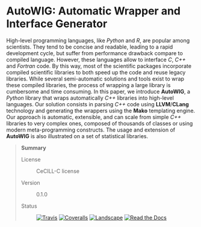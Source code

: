 <h1 id="autowig-automatic-wrapper-and-interface-generator">AutoWIG: Automatic Wrapper and Interface Generator</h1>
<p>High-level programming languages, like <em>Python</em> and <em>R</em>, are popular among scientists. They tend to be concise and readable, leading to a rapid development cycle, but suffer from performance drawback compare to compiled language. However, these languages allow to interface <em>C</em>, <em>C++</em> and <em>Fortran</em> code. By this way, most of the scientific packages incorporate compiled scientific libraries to both speed up the code and reuse legacy libraries. While several semi-automatic solutions and tools exist to wrap these compiled libraries, the process of wrapping a large library is cumbersome and time consuming. In this paper, we introduce <strong>AutoWIG</strong>, a <em>Python</em> library that wraps automatically <em>C++</em> libraries into high-level languages. Our solution consists in parsing <em>C++</em> code using <strong>LLVM</strong>/<strong>CLang</strong> technology and generating the wrappers using the <strong>Mako</strong> templating engine. Our approach is automatic, extensible, and can scale from simple <em>C++</em> libraries to very complex ones, composed of thousands of classes or using modern meta-programming constructs. The usage and extension of <strong>AutoWIG</strong> is also illustrated on a set of statistical libraries.</p>
<blockquote>
<p><strong>Summary</strong></p>
<dl>
<dt>License</dt>
<dd><p>CeCILL-C license</p>
</dd>
<dt>Version</dt>
<dd><p>0.1.0</p>
</dd>
<dt>Status</dt>
<dd><p><a href="https://travis-ci.org/VirtualPlants/AutoWIG"><img src="https://travis-ci.org/VirtualPlants/AutoWIG.svg?branch=master" alt="Travis" /></a> <a href="https://coveralls.io/github/VirtualPlants/AutoWIG?branch=master"><img src="https://coveralls.io/repos/github/VirtualPlants/AutoWIG/badge.svg?branch=master" alt="Coveralls" /></a> <a href="https://landscape.io/github/VirtualPlants/AutoWIG/master"><img src="https://landscape.io/github/VirtualPlants/AutoWIG/master/landscape.svg?style=flat" alt="Landscape" /></a> <a href="http://AutoWIG.readthedocs.io/en/latest"><img src="https://readthedocs.org/projects/AutoWIG/badge/?version=latest" alt="Read the Docs" /></a></p>
</dd>
</dl>
</blockquote>
